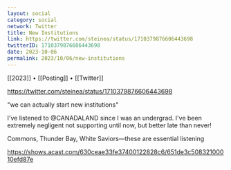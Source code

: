 ```yaml
---
layout: social
category: social
network: Twitter
title: New Institutions
link: https://twitter.com/steinea/status/1710379876606443698
twitterID: 1710379876606443698
date: 2023-10-06
permalink: 2023/10/06/new-institutions
---
```


[[2023]] • [[Posting]] • [[Twitter]]

https://twitter.com/steinea/status/1710379876606443698

"we can actually start new institutions"

I've listened to @CANADALAND since I was an undergrad. I've been extremely negligent not supporting until now, but better late than never!

Commons, Thunder Bay, White Saviors—these are essential listening

<https://shows.acast.com/630ceae33fe37400122828c6/651de3c50832100010efd87e>
